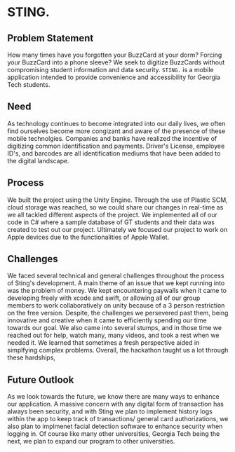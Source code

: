 # STING.

## Problem Statement ##

How many times have you forgotten your BuzzCard at your dorm? Forcing your BuzzCard into a phone sleeve? We seek to digitize BuzzCards without compromising student information and data security. `STING.` is a mobile application intended to provide convenience and accessibility for Georgia Tech students.

## Need ##

As technology continues to become integrated into our daily lives, we often find ourselves become more congizant and aware of the presence of these mobile technolgies. Companies and banks have realized the incentive of digitizing common identification and payments. Driver's License, employee ID's, and barcodes are all identification mediums that have been added to the digital landscape.  


## Process ##
We built the project using the Unity Engine. Through the use of Plastic SCM, cloud storage was reached, so we could share our changes in real-time as we all tackled different aspects of the project. We implemented all of our code in C# where a sample database of GT students and their data was created to test out our project. Ultimately we focused our project to work on Apple devices due to the functionalities of Apple Wallet.



## Challenges ##
We faced several technical and general challenges throughout the process of Sting's development. A main theme of an issue that we kept running into was the problem of money. We kept encountering paywalls when it came to developing freely with xcode and swift, or allowing all of our group members to work collaboratively on unity because of a 3 person restriction on the free version. Despite, the challenges we persevered past them, being innovative and creative when it came to efficiently spending our time towards our goal. We also came into several stumps, and in those time we reached out for help, watch many, many videos, and took a rest when we needed it.  We learned that sometimes a fresh perspective aided in simplfying complex problems. Overall, the hackathon taught us a lot through these hardships,



## Future Outlook ## 
As we look towards the future, we know there are many ways to enhance our application. A massive concern with any digital form of transaction has always been security, and with Sting we plan to implement history logs within the app to keep track of transactions/ general card authorizations, we also plan to implmenet facial detection software to enhance security when logging in. Of course like many other universities, Georgia Tech being the next, we plan to expand our program to other universities. 
